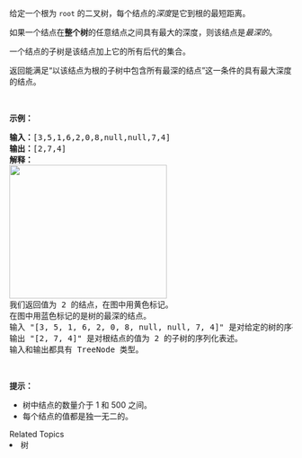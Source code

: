<p>给定一个根为&nbsp;<code>root</code>&nbsp;的二叉树，每个结点的<em>深度</em>是它到根的最短距离。</p>

<p>如果一个结点在<strong>整个树</strong>的任意结点之间具有最大的深度，则该结点是<em>最深的</em>。</p>

<p>一个结点的子树是该结点加上它的所有后代的集合。</p>

<p>返回能满足&ldquo;以该结点为根的子树中包含所有最深的结点&rdquo;这一条件的具有最大深度的结点。</p>

<p>&nbsp;</p>

<p><strong>示例：</strong></p>

<pre><strong>输入：</strong>[3,5,1,6,2,0,8,null,null,7,4]
<strong>输出：</strong>[2,7,4]
<strong>解释：</strong>
<img alt="" src="https://s3-lc-upload.s3.amazonaws.com/uploads/2018/07/01/sketch1.png" style="height: 238px; width: 280px;">
我们返回值为 2 的结点，在图中用黄色标记。
在图中用蓝色标记的是树的最深的结点。
输入 &quot;[3, 5, 1, 6, 2, 0, 8, null, null, 7, 4]&quot; 是对给定的树的序列化表述。
输出 &quot;[2, 7, 4]&quot; 是对根结点的值为 2 的子树的序列化表述。
输入和输出都具有 TreeNode 类型。
</pre>

<p>&nbsp;</p>

<p><strong>提示：</strong></p>

<ul>
	<li>树中结点的数量介于&nbsp;1 和&nbsp;500 之间。</li>
	<li>每个结点的值都是独一无二的。</li>
</ul>
<div><div>Related Topics</div><div><li>树</li></div></div>